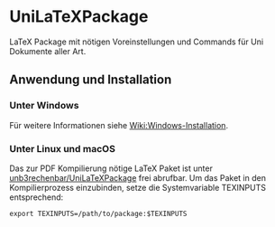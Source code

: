 # UniLaTeXPackage
LaTeX Package mit nötigen Voreinstellungen und Commands für Uni Dokumente aller Art.  
## Anwendung und Installation
### Unter Windows
Für weitere Informationen siehe [Wiki:Windows-Installation](https://github.com/unb3rechenbar/UniLaTeXPackage/wiki/Windows-Installation-des-Pakage).

### Unter Linux und macOS
Das zur PDF Kompilierung nötige LaTeX Paket ist unter [unb3rechenbar/UniLaTeXPackage](https://github.com/unb3rechenbar/UniLaTeXPackage.git) frei abrufbar. Um das Paket in den Kompilierprozess einzubinden, setze die Systemvariable TEXINPUTS entsprechend:

```
export TEXINPUTS=/path/to/package:$TEXINPUTS
```